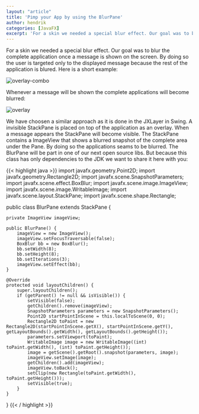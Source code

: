 ```yaml
---
layout: "article"
title: 'Pimp your App by using the BlurPane'
author: hendrik
categories: [JavaFX]
excerpt: 'For a skin we needed a special blur effect. Our goal was to blur the complete application once a message is shown on the screen. By doing so the user is targeted only to the displayed message because the rest of the application is blured.'
---
```

For a skin we needed a special blur effect. Our goal was to blur the complete application once a message is shown on the screen. By doing so the user is targeted only to the displayed message because the rest of the application is blured. Here is a short example:

![overlay-combo](/posts/guigarage-legacy/overlay-combo.png)

Whenever a message will be shown the complete applications will become blurred:

![overlay](/posts/guigarage-legacy/overlay.png)

We have choosen a similar approach as it is done in the JXLayer in Swing. A invisible StackPane is placed on top of the application as an overlay. When a message appears the StackPane will become visible. The StackPane contains a ImageView that shows a blurred snapshot of the complete area under the Pane. By doing so the applications seams to be blurred. The BlurPane will be part in one of our next open source libs. But because this class has only dependencies to the JDK we want to share it here with you:

{{< highlight java >}}
import javafx.geometry.Point2D;
import javafx.geometry.Rectangle2D;
import javafx.scene.SnapshotParameters;
import javafx.scene.effect.BoxBlur;
import javafx.scene.image.ImageView;
import javafx.scene.image.WritableImage;
import javafx.scene.layout.StackPane;
import javafx.scene.shape.Rectangle;

public class BlurPane extends StackPane {

    private ImageView imageView;

    public BlurPane() {
        imageView = new ImageView();
        imageView.setFocusTraversable(false);
        BoxBlur bb = new BoxBlur();
        bb.setWidth(8);
        bb.setHeight(8);
        bb.setIterations(3);
        imageView.setEffect(bb);
    }

    @Override 
    protected void layoutChildren() {
        super.layoutChildren();
        if (getParent() != null && isVisible()) {
            setVisible(false);
            getChildren().remove(imageView);
            SnapshotParameters parameters = new SnapshotParameters();
            Point2D startPointInScene = this.localToScene(0, 0);
            Rectangle2D toPaint = new Rectangle2D(startPointInScene.getX(), startPointInScene.getY(), getLayoutBounds().getWidth(), getLayoutBounds().getHeight());
            parameters.setViewport(toPaint);
            WritableImage image = new WritableImage((int) toPaint.getWidth(), (int) toPaint.getHeight());
            image = getScene().getRoot().snapshot(parameters, image);
            imageView.setImage(image);
            getChildren().add(imageView);
            imageView.toBack();
            setClip(new Rectangle(toPaint.getWidth(), toPaint.getHeight()));
            setVisible(true);
        }
    }
}
{{< / highlight >}}
